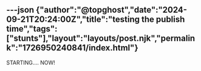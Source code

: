 ---json
{"author":"@topghost","date":"2024-09-21T20:24:00Z","title":"testing the publish time","tags":["stunts"],"layout":"layouts/post.njk","permalink":"1726950240841/index.html"}
---

STARTING.... NOW!
